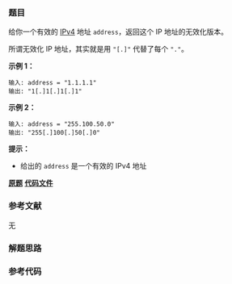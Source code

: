 ### 题目
给你一个有效的 [IPv4](https://baike.baidu.com/item/IPv4) 地址 `address`，返回这个 IP
地址的无效化版本。

所谓无效化 IP 地址，其实就是用 `"[.]"` 代替了每个 `"."`。



**示例 1：**

    
    
    输入: address = "1.1.1.1"
    输出: "1[.]1[.]1[.]1"
    

**示例 2：**

    
    
    输入: address = "255.100.50.0"
    输出: "255[.]100[.]50[.]0"
    



**提示：**

  * 给出的 `address` 是一个有效的 IPv4 地址

 **[原题](https://leetcode-cn.com/problems/defanging-an-ip-address/)**    **[代码文件]()**


### 参考文献
无

### 解题思路




### 参考代码

```go


```




